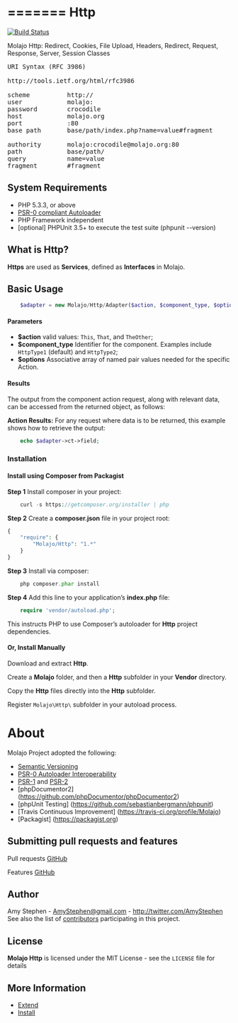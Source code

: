 =======
Http
=======

[![Build Status](https://travis-ci.org/Molajo/Http.png?branch=master)](https://travis-ci.org/Molajo/Http)

Molajo Http: Redirect, Cookies, File Upload, Headers, Redirect, Request, Response, Server, Session Classes
<pre>
URI Syntax (RFC 3986)

http://tools.ietf.org/html/rfc3986

scheme          http://
user            molajo:
password        crocodile
host            molajo.org
port            :80
base path       base/path/index.php?name=value#fragment

authority       molajo:crocodile@molajo.org:80
path            base/path/
query           name=value
fragment        #fragment
</pre>

## System Requirements ##

* PHP 5.3.3, or above
* [PSR-0 compliant Autoloader](https://github.com/php-fig/fig-standards/blob/master/accepted/PSR-0.md)
* PHP Framework independent
* [optional] PHPUnit 3.5+ to execute the test suite (phpunit --version)

## What is Http? ##

**Https** are used as **Services**, defined as **Interfaces** in Molajo.

## Basic Usage ##

```php
    $adapter = new Molajo/Http/Adapter($action, $component_type, $options);
```
#### Parameters ####

- **$action** valid values: `This`, `That`, and `TheOther`;
- **$component_type** Identifier for the component. Examples include `HttpType1` (default) and `HttpType2`;
- **$options** Associative array of named pair values needed for the specific Action.

#### Results ####

The output from the component action request, along with relevant data, can be accessed from the returned
object, as follows:

**Action Results:** For any request where data is to be returned, this example shows how to retrieve the output:

```php
    echo $adapter->ct->field;
```

### Installation

#### Install using Composer from Packagist

**Step 1** Install composer in your project:

```php
    curl -s https://getcomposer.org/installer | php
```

**Step 2** Create a **composer.json** file in your project root:

```php
{
    "require": {
        "Molajo/Http": "1.*"
    }
}
```

**Step 3** Install via composer:

```php
    php composer.phar install
```

**Step 4** Add this line to your application’s **index.php** file:

```php
    require 'vendor/autoload.php';
```

This instructs PHP to use Composer’s autoloader for **Http** project dependencies.

#### Or, Install Manually

Download and extract **Http**.

Create a **Molajo** folder, and then a **Http** subfolder in your **Vendor** directory.

Copy the **Http** files directly into the **Http** subfolder.

Register `Molajo\Http\` subfolder in your autoload process.

About
=====

Molajo Project adopted the following:

 * [Semantic Versioning](http://semver.org/)
 * [PSR-0 Autoloader Interoperability](https://github.com/php-fig/fig-standards/blob/master/accepted/PSR-0.md)
 * [PSR-1](https://github.com/php-fig/fig-standards/blob/master/accepted/PSR-1-basic-coding-standard.md)
 and [PSR-2](https://github.com/php-fig/fig-standards/blob/master/accepted/PSR-2-coding-style-guide.md)
 * [phpDocumentor2] (https://github.com/phpDocumentor/phpDocumentor2)
 * [phpUnit Testing] (https://github.com/sebastianbergmann/phpunit)
 * [Travis Continuous Improvement] (https://travis-ci.org/profile/Molajo)
 * [Packagist] (https://packagist.org)


Submitting pull requests and features
------------------------------------

Pull requests [GitHub](https://github.com/Molajo/Fileservices/pulls)

Features [GitHub](https://github.com/Molajo/Fileservices/issues)

Author
------

Amy Stephen - <AmyStephen@gmail.com> - <http://twitter.com/AmyStephen><br />
See also the list of [contributors](https://github.com/Molajo/Http/contributors) participating in this project.

License
-------

**Molajo Http** is licensed under the MIT License - see the `LICENSE` file for details

More Information
----------------
- [Extend](https://github.com/Molajo/Http/blob/master/.dev/Doc/extend.md)
- [Install](https://github.com/Molajo/Http/blob/master/.dev/Doc/install.md)
